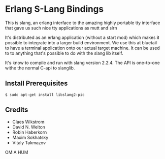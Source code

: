 Erlang S-Lang Bindings
======================

This is slang, an erlang interface to the amazing highly portable tty
interface that gave us such nice tty applications as mutt and slrn

It's distributed as an erlang application (without a start mod) which makes
it possible to integrate into a larger build environment.
We use this at bluetail to have a terminal application onto our
actual target machine. It can be used to to anything that's possible
to do with the slang lib itself.

It's know to compile and run with slang version 2.2.4.
The API is one-to-one withe the normal C-api to slanglib.

Install Prerequisites
---------------------

    $ sudo apt-get install libslang2-pic

Credits
-------

* Claes Wikstrom
* David N. Welton
* Robin Haberkorn
* Maxim Sokhatsky
* Vitaly Takmazov

OM A HUM
